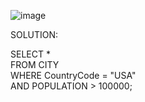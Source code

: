 ![image](https://github.com/sandvoxy/sql/assets/112099595/5291c966-2ba0-4315-9af2-eef1343d784c)

SOLUTION:

SELECT * \
FROM CITY \
WHERE CountryCode = "USA" \
AND POPULATION > 100000;

